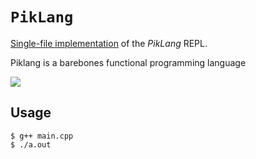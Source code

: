# `PikLang`

[Single-file implementation](https://github.com/marcpaq/b1fipl?tab=readme-ov-file) of the *PikLang* REPL.  

Piklang is a barebones functional programming language  

![](https://i.ebayimg.com/images/g/bDIAAOSwjwJiZluH/s-l1200.jpg)

## Usage

```console
$ g++ main.cpp 
$ ./a.out
```